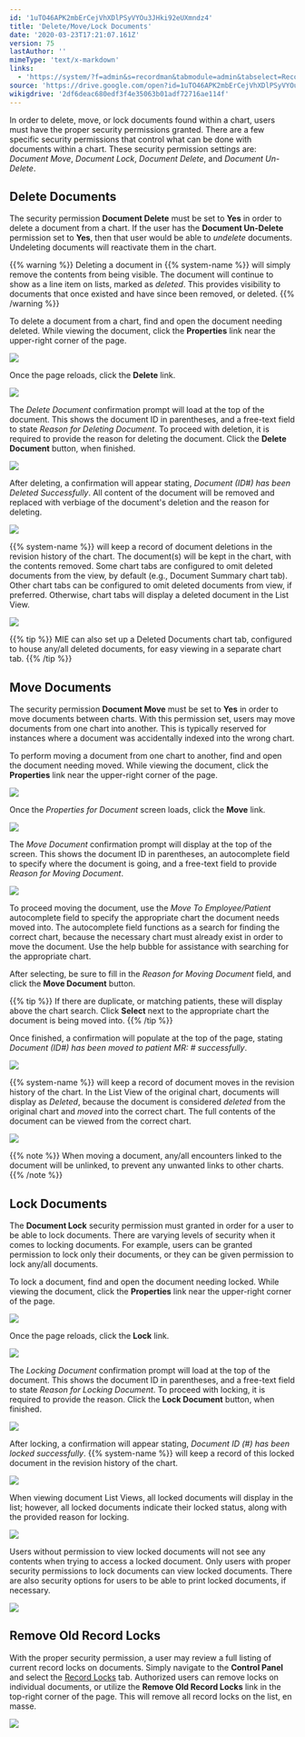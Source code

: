 ```yaml
---
id: '1uTO46APK2mbErCejVhXDlPSyVYOu3JHki92eUXmndz4'
title: 'Delete/Move/Lock Documents'
date: '2020-03-23T17:21:07.161Z'
version: 75
lastAuthor: ''
mimeType: 'text/x-markdown'
links:
  - 'https://system/?f=admin&s=recordman&tabmodule=admin&tabselect=Record+Locks'
source: 'https://drive.google.com/open?id=1uTO46APK2mbErCejVhXDlPSyVYOu3JHki92eUXmndz4'
wikigdrive: '2df6deac680edf3f4e35063b01adf72716ae114f'
---
```

In order to delete, move, or lock documents found within a chart, users must have the proper security permissions granted. There are a few specific security permissions that control what can be done with documents within a chart. These security permission settings are: *Document Move*, *Document Lock*, *Document Delete*, and *Document Un-Delete*.

## Delete Documents

The security permission **Document Delete** must be set to **Yes** in order to delete a document from a chart. If the user has the **Document Un-Delete** permission set to **Yes**, then that user would be able to *undelete* documents. Undeleting documents will reactivate them in the chart.

{{% warning %}}
Deleting a document in {{% system-name %}} will simply remove the contents from being visible. The document will continue to show as a line item on lists, marked as *deleted*. This provides visibility to documents that once existed and have since been removed, or deleted.
{{% /warning %}}

To delete a document from a chart, find and open the document needing deleted. While viewing the document, click the **Properties** link near the upper-right corner of the page.

![](../delete-move-lock-documents.assets/45c3efbfece2b0dfdd229cb41adcb026.png)

Once the page reloads, click the **Delete** link.

![](../delete-move-lock-documents.assets/797519ed3d4d01e8a86e2503832186cc.png)

The *Delete Document* confirmation prompt will load at the top of the document. This shows the document ID in parentheses, and a free-text field to state *Reason for Deleting Document*. To proceed with deletion, it is required to provide the reason for deleting the document. Click the **Delete Document** button, when finished.

![](../delete-move-lock-documents.assets/db0ab9bd016d8051329e17b85bb9c51d.png)

After deleting, a confirmation will appear stating, *Document (ID#) has been Deleted Successfully*. All content of the document will be removed and replaced with verbiage of the document's deletion and the reason for deleting.

![](../delete-move-lock-documents.assets/a12c66e489386d4bc9067a0f79213ae2.png)

{{% system-name %}} will keep a record of document deletions in the revision history of the chart. The document(s) will be kept in the chart, with the contents removed. Some chart tabs are configured to omit deleted documents from the view, by default (e.g., Document Summary chart tab). Other chart tabs can be configured to omit deleted documents from view, if preferred. Otherwise, chart tabs will display a deleted document in the List View.

![](../delete-move-lock-documents.assets/8da2e38a1f57a2c08a215fd9767f1332.png)

{{% tip %}}
MIE can also set up a Deleted Documents chart tab, configured to house any/all deleted documents, for easy viewing in a separate chart tab.
{{% /tip %}}

## Move Documents

The security permission **Document Move** must be set to **Yes** in order to move documents between charts. With this permission set, users may move documents from one chart into another. This is typically reserved for instances where a document was accidentally indexed into the wrong chart.

To perform moving a document from one chart to another, find and open the document needing moved. While viewing the document, click the **Properties** link near the upper-right corner of the page.

![](../delete-move-lock-documents.assets/58fa967f667590827b004197bb77b595.png)

Once the *Properties for Document* screen loads, click the **Move** link.

![](../delete-move-lock-documents.assets/43ae58f888df5b6cfd8a354496547fc9.png)

The *Move Document* confirmation prompt will display at the top of the screen. This shows the document ID in parentheses, an autocomplete field to specify where the document is going, and a free-text field to provide *Reason for Moving Document*.

![](../delete-move-lock-documents.assets/3ba3e8865b7ed609dab2cfe71f457cf2.png)

To proceed moving the document, use the *Move To Employee/Patient* autocomplete field to specify the appropriate chart the document needs moved into. The autocomplete field functions as a search for finding the correct chart, because the necessary chart must already exist in order to move the document. Use the help bubble for assistance with searching for the appropriate chart.

After selecting, be sure to fill in the *Reason for Moving Document* field, and click the **Move Document** button.

{{% tip %}}
If there are duplicate, or matching patients, these will display above the chart search. Click **Select** next to the appropriate chart the document is being moved into.
{{% /tip %}}

Once finished, a confirmation will populate at the top of the page, stating *Document (ID#) has been moved to patient MR: # successfully*.

![](../delete-move-lock-documents.assets/e27ceebd6c9bf5b2e0f9f51c0579f7df.png)

{{% system-name %}} will keep a record of document moves in the revision history of the chart. In the List View of the original chart, documents will display as *Deleted*, because the document is considered *deleted* from the original chart and *moved* into the correct chart. The full contents of the document can be viewed from the correct chart.

![](../delete-move-lock-documents.assets/7c5dadc9fa83bc490e15dcc3c9bda789.png)

{{% note %}}
When moving a document, any/all encounters linked to the document will be unlinked, to prevent any unwanted links to other charts.
{{% /note %}}

## Lock Documents

The **Document Lock** security permission must granted in order for a user to be able to lock documents. There are varying levels of security when it comes to locking documents. For example, users can be granted permission to lock only their documents, or they can be given permission to lock any/all documents.

To lock a document, find and open the document needing locked. While viewing the document, click the **Properties** link near the upper-right corner of the page.

![](../delete-move-lock-documents.assets/58fa967f667590827b004197bb77b595.png)

Once the page reloads, click the **Lock** link.

![](../delete-move-lock-documents.assets/ad74c9ec4326522bc2d7e338f8520e64.png)

The *Locking Document* confirmation prompt will load at the top of the document. This shows the document ID in parentheses, and a free-text field to state *Reason for Locking Document*. To proceed with locking, it is required to provide the reason. Click the **Lock Document** button, when finished.

![](../delete-move-lock-documents.assets/7a39a7a1c8d0af05ec0111f5d6a4ab71.png)

After locking, a confirmation will appear stating, *Document ID (#) has been locked successfully*. {{% system-name %}} will keep a record of this locked document in the revision history of the chart.

![](../delete-move-lock-documents.assets/e8d39885fcb863ad5616056527590644.png)

When viewing document List Views, all locked documents will display in the list; however, all locked documents indicate their locked status, along with the provided reason for locking.

![](../delete-move-lock-documents.assets/fe28bdbde337d8f0d9245626754d8dc1.png)

Users without permission to view locked documents will not see any contents when trying to access a locked document. Only users with proper security permissions to lock documents can view locked documents. There are also security options for users to be able to print locked documents, if necessary.

![](../delete-move-lock-documents.assets/f13bc18b4e30f1389e90a4f40c60ec88.png)

## Remove Old Record Locks

With the proper security permission, a user may review a full listing of current record locks on documents. Simply navigate to the **Control Panel** and select the [Record Locks](https://system/?f=admin&s=recordman&tabmodule=admin&tabselect=Record+Locks) tab. Authorized users can remove locks on individual documents, or utilize the **Remove Old Record Locks** link in the top-right corner of the page. This will remove all record locks on the list, en masse.

![](../delete-move-lock-documents.assets/851c34487c0f16ce5024ef2052fc3ed9.png)
